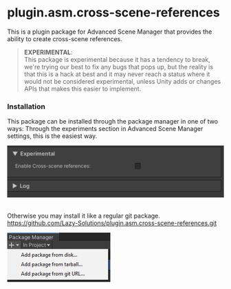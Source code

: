# plugin.asm.cross-scene-references
This is a plugin package for Advanced Scene Manager that provides the ability to create cross-scene references.

>**EXPERIMENTAL**:\
This package is experimental because it has a tendency to break, we're trying our best to fix any bugs that pops up, but the reality is that this is a hack at best and it may never reach a status where it would not be considered experimental, unless Unity adds or changes APIs that makes this easier to implement.

### Installation
This package can be installed through the package manager in one of two ways:
Through the experiments section in Advanced Scene Manager settings, this is the easiest way.

![](https://github.com/Lazy-Solutions/plugin.asm.cross-scene-references/blob/main/image/experiments.png)
</br></br>

Otherwise you may install it like a regular git package.\
https://github.com/Lazy-Solutions/plugin.asm.cross-scene-references.git

![](https://github.com/Lazy-Solutions/plugin.asm.locking/blob/main/Image/git-package-menu.png)
